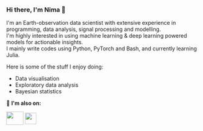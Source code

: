 ### Hi there, I'm Nima 👋

<!---
<table border="0">
 <tr>
    <td>
--->

I'm an Earth-observation data scientist with extensive experience in programming, data analysis, signal processing and modelling.   
I'm highly interested in using machine learning & deep learning powered models for actionable insights.   
I mainly write codes using Python, PyTorch and Bash, and currently learning Julia.

Here is some of the stuff I enjoy doing:
- Data visualisation
- Exploratory data analysis
- Bayesian statistics

🔗 **I'm also on:**
<p align="left">
  <a href="https://twitter.com/nimanzik" target="_blank"><img align="center" src="https://raw.githubusercontent.com/rahuldkjain/github-profile-readme-generator/master/src/images/icons/Social/twitter.svg" height="35" width="45" /></a>
  <a href="https://www.linkedin.com/in/nima-nooshiri/" target="_blank"><img align="center" src="https://raw.githubusercontent.com/rahuldkjain/github-profile-readme-generator/master/src/images/icons/Social/linked-in-alt.svg" height="30" width="30" /></a>
</p>
<!---
    </td>
    <td>
      <a href="https://github.com/nimanzik/Eadet-ConvNet.git" target="_blank"><img src="./model_2.png" width="1250" align="right"/></a>
    </td>
 </tr>
</table>
--->
